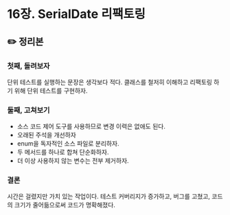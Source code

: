 # 16장. SerialDate 리팩토링

## ✏️ 정리본

### 첫째, 돌려보자
단위 테스트를 실행하는 문장은 생각보다 적다. 클래스를 철저히 이해하고 리팩토링 하기 위해 단위 테스트를 구현하자.

### 둘째, 고쳐보기
- 소스 코드 제어 도구를 사용하므로 변경 이력은 없애도 된다.
- 오래된 주석을 개선하자
- enum을 독자적인 소스 파일로 분리하자.
- 두 메서드를 하나로 합쳐 단순화하자.
- 더 이상 사용하지 않는 변수는 전부 제거하자.

### 결론
시간은 걸렸지만 가치 있는 작업이다. 테스트 커버리지가 증가하고, 버그를 고쳤고, 코드의 크기가 줄어듦으로써 코드가 명확해졌다.